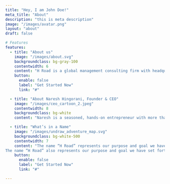 ```yaml
---
title: "Hey, I am John Doe!"
meta_title: "About"
description: "this is meta description"
image: "/images/avatar.png"
layout: "about"
draft: false

# Features
features:
  - title: "About us"
    image: "/images/about.svg"
    backgroundclass: bg-gray-100
    contentwidth: 6
    content: "H Road is a global management consulting firm with headquarters in Scottsdale, Arizona and offices in India. <br/><br/> H Road was founded by industry veterans, who are hands-on executives, and have started and scaled several SaaS, Consulting Service and industry businesses successfully over more than 25 years.  <br/> <br/>H Road helps organizations scale and stands by its promise of “Growth. Delivered.” It does so by harnessing the best of proven methodologies and processes in implementing go-to-market strategies, building breakthrough innovation, leveraging global talent and creating extra-ordinary customer experiences. "
    button:
      enable: false
      label: "Get Started Now"
      link: "#"

  - title: "About Naresh Hingorani, Founder & CEO"
    image: "/images/ceo_cartoon_2.jpeg"
    contentwidth: 8
    backgroundclass: bg-white
    content: "Naresh is a seasoned, hands-on entrepreneur with more than 25 years of experience in building and scaling organizations in Industry, Consulting and SaaS businesses. <br/> <br/>He has started and scaled a range of enterprises and functions in the industry (Sea-Land, CSX, Maersk), software providers (NeoModal, Descartes), consulting firms (IBM, Bristlecone, H Road). He has done so by building and leading some of the most successful world class teams, product innovations and processes in Go-To-Market, Product Management and Consulting Delivery. <br/> <br/>He has also collaborated closely in building effective global partnerships with firms such as SAP, Oracle, Kinaxis, Informatica, SPS Commerce, Tradeshift & Experian to name a few. His experiences have taken him across the globe to build teams in North America, Europe and Asia Pacific. Through these experiences, Naresh has developed an appreciation for the critical success factors and best practices for organizations and employees at any scale and has made it his mission to help his customers and team members reach their potential through H Road." 

  - title: "What’s in a Name"
    image: "/images/undraw_adventure_map.svg"
    backgroundclass: bg-white-500
    contentwidth: 7
    content: "The name “H Road” represents our purpose and goal we have set forth for our . The “H” represents Hyper. The “Road” represents to Scale, Growth & Globalization. We strive to bring keenness of execution in empowering our customer’s journey.<br /><br />
The name “H Road” also represents our purpose and goal we have set forth for our . The “H” represents High Standards. We are building a place where curiosity, creativity, collaboration, and clarity, which are the bedrock of innovation, flourish for us and our customers. The “Road” represents to have fun in learning, trusting and growing together with our customers. We are creating an experience we can be proud of."
    button:
      enable: false
      label: "Get Started Now"
      link: "#"

---
```

